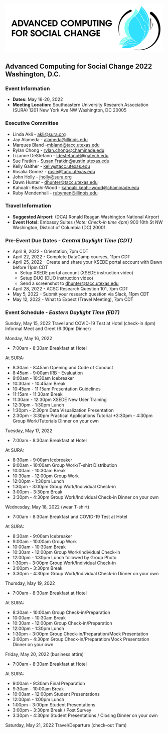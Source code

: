 ![ASCS Header](assets/logo/ACSC-Horizontal%402x-100.jpg)
## Advanced Computing for Social Change 2022 Washington, D.C.

### Event Information
* **Dates:** May 16-20, 2022
* **Meeting Location:** 
    Southeastern University Research Association (SURA) 
    1201 New York Ave NW
    Washington, DC 20005

### Executive Committee

* Linda Akli - [akli@sura.org](mailto:akli@sura.org?subject=[ACSC22-DC])
* Jay Alameda - [alameda@illinois.edu](mailto:alameda@illinois.edu?subject=[ACSC22-DC])
* Marques Bland -[mbland@tacc.utexas.edu](mailto:mbland@tacc.utexas.edu?subject=[ACSC22-DC])
* Rylan Chong - [rylan.chong@chaminade.edu](mailto:rylan.chong@chaminade.edu?subject=[ACSC22-DC])
* Lizanne DeStefano - [ldestefano6@gatech.edu](mailto:ldestefano6@gatech.edu?subject=[ACSC22-DC])
* Sue Fratkin - [Susan.Fratkin@austin.utexas.edu](mailto:Susan.Fratkin@austin.utexas.edu?subject=[ACSC22-DC])
* Kelly Gaither - [kelly@tacc.utexas.edu](mailto:kelly@tacc.utexas.edu?subject=[ACSC22-DC])
* Rosalia Gomez - [rosie@tacc.utexas.edu](mailto:rosie@tacc.utexas.edu?subject=[ACSC22-DC])
* John Holly - [jholly@sura.org](mailto:jholly@sura.org?subject=[ACSC22-DC])
* Dawn Hunter - [dhunter@tacc.utexas.edu](mailto:dhunter@tacc.utexas.edu?subject=[ACSC22-DC])
* Kahoali`i Keahi-Wood - [kahoalii.keahi-wood@chaminade.edu](mailto:kahoalii.keahi-wood@chaminade.edu?subject=[ACSC22-DC])
* Ruby Mendenhall - [rubymen@illinois.edu](mailto:rubymen@illinois.edu?subject=[ACSC22-DC])



### Travel Information
* **Suggested Airport:** (DCA) Ronald Reagan Washington National Airport
* **Event Hotel:**
    Embassy Suites (_Note: Check-in time 4pm_)
    900 10th St NW
    Washington, District of Columbia (DC) 20001
    
### Pre-Event Due Dates - _Central Daylight Time (CDT)_
* April 9, 2022 -  Orientation, 7pm CDT
* April 22, 2022 -  Complete DataCamp courses, 11pm CDT
* April 25, 2022 - Create and share your XSEDE portal account with Dawn before 11pm CDT
  * Setup XSEDE portal account (XSEDE instruction video)
  * Setup DUO (DUO instruction video)
  * Send a screenshot to dhunter@tacc.utexas.edu
* April 28, 2022 - ACSC Research Question 101, 7pm CDT
* May 5, 2022 - Submit your research question via Slack, 11pm CDT
* May 12, 2022 - What to Expect (Travel Meeting), 7pm CDT

### Event Schedule - _Eastern Daylight Time (EDT)_
Sunday, May 15, 2022 
Travel and COVID-19 Test at Hotel (check-in 4pm)
Informal Meet and Greet (6:30pm Dinner)

Monday, May 16, 2022 
* 7:00am - 8:30am       	Breakfast at Hotel 

At SURA:
* 8:30am - 8:45am	Opening and Code of Conduct 
* 8:45am - 9:00am	IRB - Evaluation 
* 9:00am - 10:30am	Icebreaker
* 10:30am - 10:45am	Break
* 10:45am - 11:15am	Presentation Guidelines 
* 11:15am - 11:30am	Break
* 11:30am - 12:30pm	XSEDE New User Training 
* 12:30pm - 1:30pm 	Lunch
* 1:30pm - 2:30pm	Data Visualization Presentation
* 2:30pm - 3:30pm	Practical Applications Tutorial
*3:30pm - 4:30pm	Group Work/Tutorials 
Dinner on your own

Tuesday, May 17, 2022 
* 7:00am - 8:30am       	Breakfast at Hotel

At SURA:
* 8:30am - 9:00am	Icebreaker
* 9:00am - 10:00am	Group Work/T-shirt Distribution
* 10:00am - 10:30am	Break
* 10:30am - 12:00pm	Group Work
* 12:00pm - 1:30pm	Lunch 
* 1:30pm - 3:00pm	Group Work/Individual Check-in
* 3:00pm - 3:30pm	Break 
* 3:30pm - 4:30pm	Group Work/Individual Check-in
Dinner on your own

Wednesday, May 18, 2022 (wear T-shirt)
* 7:00am - 8:30am       	Breakfast and COVID-19 Test at Hotel

At SURA:
* 8:30am - 9:00am	Icebreaker
* 9:00am - 10:00am	Group Work
* 10:00am - 10:30am	Break
* 10:30am - 12:00pm	Group Work/Individual Check-in
* 12:00pm - 1:30pm	Lunch followed by Group Photo               
* 1:30pm - 3:00pm	Group Work/Individual Check-in
* 3:00pm - 3:30pm	Break 
* 3:30pm - 4:30pm	Group Work/Individual Check-in
Dinner on your own

Thursday, May 19, 2022
* 7:00am - 8:30am       	Breakfast at Hotel

At SURA:
* 8:30am - 10:00am 	Group Check-in/Preparation 
* 10:00am - 10:30am	Break
* 10:30am - 12:00pm	Group Check-in/Preparation
* 12:00pm - 1:30pm	Lunch
* 1:30pm - 3:00pm	Group Check-in/Preparation/Mock Presentation
* 3:00pm - 4:30pm	Group Check-in/Preparation/Mock Presentation
Dinner on your own

Friday, May 20, 2022  (business attire)
* 7:00am - 8:30am       	Breakfast at Hotel

At SURA:
* 9:00am - 9:30am	Final Preparation
* 9:30am - 10:00am	Break
* 10:00am - 12:00pm	Student Presentations
* 12:00pm - 1:00pm	Lunch
* 1:00pm - 3:00pm	Student Presentations
* 3:00pm - 3:30pm	Break / Post Survey
* 3:30pm - 4:30pm	Student Presentations / Closing
Dinner on your own

Saturday, May 21, 2022
Travel/Departure (check-out 11am)



  
